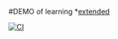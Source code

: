 #DEMO of learning
*[extended](www.google.com)

[![CI](https://github.com/Ashish291474/DEMO/actions/workflows/main.yml/badge.svg)](https://github.com/Ashish291474/DEMO/actions/workflows/main.yml)
